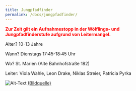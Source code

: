 ```yaml
---
title: Jungpfadfinder
permalink: /docs/jungpfadfinder/
---
```


<span style="color:red">**Zur Zeit gilt ein Aufnahmestopp in der Wölflings- und Jungpfadfinderstufe aufgrund von Leitermangel.**</span>

Alter?  10-13 Jahre

Wann?  Dienstags 17:45-18:45 Uhr

Wo?  St. Marien (Alte Bahnhofstraße 182)

Leiter: Viola Wahle, Leon Drake, Niklas Streier, Patricia Pyrka

![Alt-Text](/assets/img/juffis_logo.jpg)
<a href="https://dpsg.de/de/vorlagen">(Bildquelle)</a>
